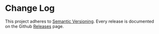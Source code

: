 # Change Log

This project adheres to [Semantic Versioning](http://semver.org/).
Every release is documented on the Github [Releases](https://github.com/tfussell/xlnt/releases) page.
